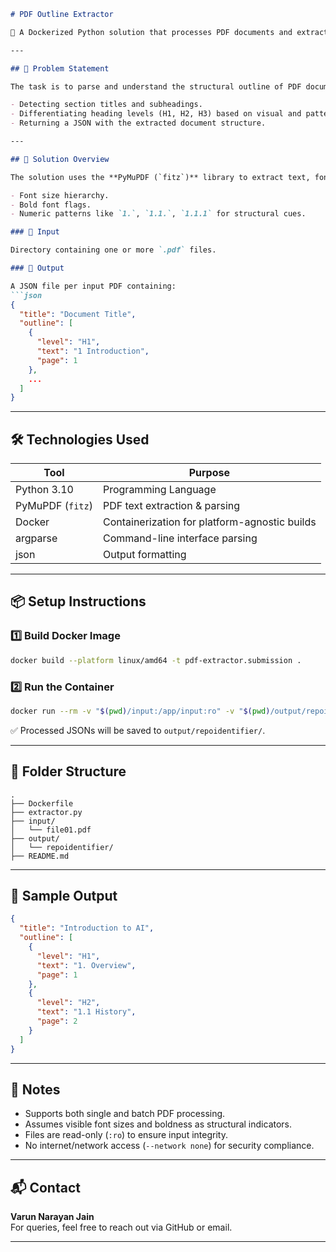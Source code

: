 ```markdown
# PDF Outline Extractor

🚀 A Dockerized Python solution that processes PDF documents and extracts a structured outline (headings H1, H2, H3) into a JSON format.

---

## 🧩 Problem Statement

The task is to parse and understand the structural outline of PDF documents and convert them into a standardized machine-readable format. This includes:

- Detecting section titles and subheadings.
- Differentiating heading levels (H1, H2, H3) based on visual and pattern cues.
- Returning a JSON with the extracted document structure.

---

## 🧠 Solution Overview

The solution uses the **PyMuPDF (`fitz`)** library to extract text, font sizes, and metadata from PDF files. Headings are inferred using:

- Font size hierarchy.
- Bold font flags.
- Numeric patterns like `1.`, `1.1.`, `1.1.1` for structural cues.

### 📂 Input

Directory containing one or more `.pdf` files.

### 📄 Output

A JSON file per input PDF containing:
```json
{
  "title": "Document Title",
  "outline": [
    {
      "level": "H1",
      "text": "1 Introduction",
      "page": 1
    },
    ...
  ]
}
```

---

## 🛠 Technologies Used

| Tool         | Purpose                                |
|--------------|----------------------------------------|
| Python 3.10   | Programming Language                   |
| PyMuPDF (`fitz`) | PDF text extraction & parsing       |
| Docker       | Containerization for platform-agnostic builds |
| argparse     | Command-line interface parsing         |
| json         | Output formatting                      |

---

## 📦 Setup Instructions

### 1️⃣ Build Docker Image

```bash
docker build --platform linux/amd64 -t pdf-extractor.submission .
```

### 2️⃣ Run the Container

```bash
docker run --rm -v "$(pwd)/input:/app/input:ro" -v "$(pwd)/output/repoidentifier:/app/output" --network none pdf-extractor.submission
```

✅ Processed JSONs will be saved to `output/repoidentifier/`.

---

## 📁 Folder Structure

```
.
├── Dockerfile
├── extractor.py
├── input/
│   └── file01.pdf
├── output/
│   └── repoidentifier/
├── README.md
```

---

## 🧪 Sample Output

```json
{
  "title": "Introduction to AI",
  "outline": [
    {
      "level": "H1",
      "text": "1. Overview",
      "page": 1
    },
    {
      "level": "H2",
      "text": "1.1 History",
      "page": 2
    }
  ]
}
```

---

## 📌 Notes

- Supports both single and batch PDF processing.
- Assumes visible font sizes and boldness as structural indicators.
- Files are read-only (`:ro`) to ensure input integrity.
- No internet/network access (`--network none`) for security compliance.

---

## 📬 Contact

**Varun Narayan Jain**  
For queries, feel free to reach out via GitHub or email.

---
```
